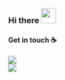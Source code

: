 <!-- <img align="right" src="https://github-readme-stats.vercel.app/api/top-langs/?username=smuel1414&layout=compact&theme=blueberry"/> -->

### Hi there <img src="https://raw.githubusercontent.com/MartinHeinz/MartinHeinz/master/wave.gif" width="30px">
#### Get in touch ☕
[![](https://badgen.net/badge/Shmuel%20Raichman/Linkedin/blue)](https://il.linkedin.com/in/shmuel-raichman) <br>
[![](https://badgen.net/badge/Shmuel%20Raichman/stackoverflow/orange)](https://stackoverflow.com/story/shmuel-raichman)

<!--

[[Smuel](https://badges.greenkeeper.io/smuel1414/smuel1414.svg)](https://github.com/smuel1414/smuel1414/issues?q=label%3Asmuel)

**smuel1414/smuel1414** is a ✨ _special_ ✨ repository because its `README.md` (this file) appears on your GitHub profile.

Here are some ideas to get you started:

- 🔭 I’m currently working on ...
- 🌱 I’m currently learning ...
- 👯 I’m looking to collaborate on ...
- 🤔 I’m looking for help with ...
- 💬 Ask me about ...
- 📫 How to reach me: ...
- 😄 Pronouns: ...
- ⚡ Fun fact: ...
👋
-->
